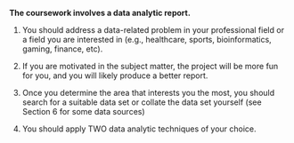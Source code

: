 
**The coursework involves a data analytic report.**

1) You should address a data-related problem in your professional field or a field you are interested in (e.g., healthcare, sports, bioinformatics, gaming, finance, etc). 

2) If you are motivated in the subject matter, the project will be more fun for you, and you will likely produce a better report.

3) Once you determine the area that interests you the most, you should search for a suitable data set or collate the data set yourself (see Section 6 for some data sources)

4) You should apply TWO data analytic techniques of your choice. 
